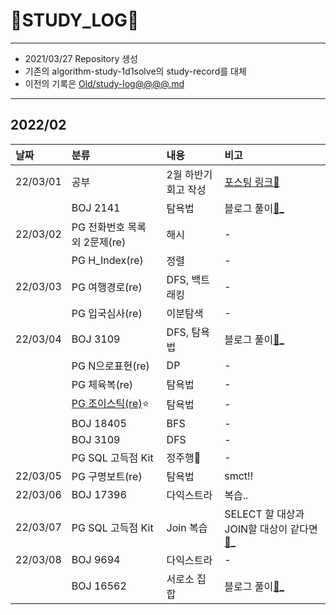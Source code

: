 # 📜STUDY_LOG📜
---
- 2021/03/27 Repository 생성
- 기존의 algorithm-study-1d1solve의 study-record를 대체
- 이전의 기록은 [Old/study-log@@@@.md](https://github.com/Oriburger/oriburger_study_log/blob/main/Old/study_log_2021.md)
---
## 2022/02

<div markdown="1">

|날짜|분류|내용|비고|
|:----|:----|:----|:----|
|22/03/01|공부|2월 하반기 회고 작성|[포스팅 링크📑](https://blog.naver.com/uss425/222661130929)|
||BOJ 2141|탐욕법|블로그 풀이[📜_](https://blog.naver.com/uss425/222661065586)|
|22/03/02|PG 전화번호 목록 외 2문제(re)|해시|-|
||PG H_Index(re)|정렬|-|
|22/03/03|PG 여행경로(re)|DFS, 백트래킹|-|
||PG 입국심사(re)|이분탐색|-|
|22/03/04|BOJ 3109|DFS, 탐욕법|블로그 풀이[📜_](https://blog.naver.com/uss425/222664040124)|
||PG N으로표현(re)|DP|-|
||PG 체육복(re)|탐욕법|-|
||[PG 조이스틱(re)](https://github.com/Oriburger/problem_solving_1w3solve/blob/master/Programmers/JoyStick.cpp)⭐|탐욕법|-|
||BOJ 18405|BFS|-|
||BOJ 3109|DFS|-|
||PG SQL 고득점 Kit|정주행🚓|-|
|22/03/05|PG 구명보트(re)|탐욕법|smct!!|
|22/03/06|BOJ 17396|다익스트라|복습..|
|22/03/07|PG SQL 고득점 Kit|Join 복습|SELECT 할 대상과 JOIN할 대상이 같다면[📃_](https://www.notion.so/oriburger/JOIN-6868742f9874462f912d5c07b02d0870)|
|22/03/08|BOJ 9694|다익스트라|-|
||BOJ 16562|서로소 집합|블로그 풀이[📜_](https://blog.naver.com/uss425/222667329902)|
</div>

<!--

- 📔📚📙📘📗📒📃📜📄📑

-->
